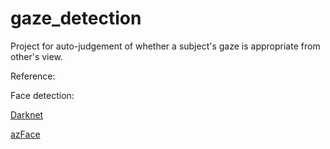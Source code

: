 # gaze_detection
Project for auto-judgement of whether a subject's gaze is appropriate from other's view.

Reference:

Face detection:

[Darknet](https://github.com/AlexeyAB/darknet)

[azFace](https://github.com/azmathmoosa/azFace)
